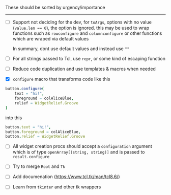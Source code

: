 These should be sorted by urgency/importance

---

- [ ] Support not deciding for the dev, for `toArgs`, options with no value (`value.len == 0`), the option is ignored. this may be used to wrap functions such as `rowconfigure` and `columnconfigure` or other functions which are wraped via default values
    
    In summary, dont use default values and instead use `""`

- [ ] For all strings passed to Tcl, use `repr`, or some kind of escaping function

- [ ] Reduce code duplication and use templates & macros when needed

- [x] `configure` macro that transforms code like this

```nim
button.configure(
    text = "hi!",
    foreground = colAliceBlue,
    relief = WidgetRelief.Groove
)
```

into this

```nim
button.text = "hi!",
button.foreground = colAliceBlue,
button.relief = WidgetRelief.Groove
```

- [ ] All widget creation procs should accept a `configuration` argument which is of type `openArray[(string, string)]` and is passed to `result.configure`

- [ ] Try to merge `Root` and `Tk`

- [ ] Add documenation (<https://www.tcl.tk/man/tcl8.6/>)

- [ ] Learn from `tkinter` and other tk wrappers
